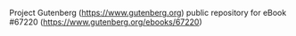Project Gutenberg (https://www.gutenberg.org) public repository for
eBook #67220 (https://www.gutenberg.org/ebooks/67220)

